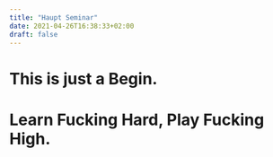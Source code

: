 ```yaml
---
title: "Haupt Seminar"
date: 2021-04-26T16:38:33+02:00
draft: false
---
```


# This is just a Begin.

# Learn Fucking Hard, Play Fucking High.
